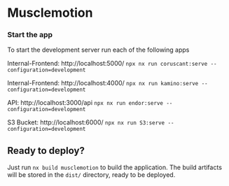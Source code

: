# Musclemotion

### Start the app

To start the development server run each of the following apps

Internal-Frontend: http://localhost:5000/
`npx nx run coruscant:serve --configuration=development`

Internal-Frontend: http://localhost:4000/
`npx nx run kamino:serve --configuration=development`

API: http://localhost:3000/api
`npx nx run endor:serve --configuration=development`

S3 Bucket: http://localhost:6000/
`npx nx run S3:serve --configuration=development `

## Ready to deploy?

Just run `nx build musclemotion` to build the application. The build artifacts will be stored in the `dist/` directory, ready to be deployed.
